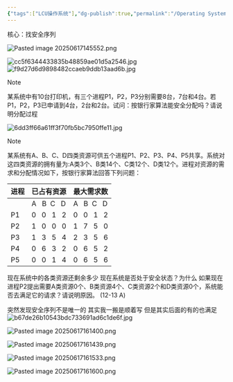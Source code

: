 ```yaml
---
{"tags":["LCU操作系统"],"dg-publish":true,"permalink":"/Operating System/LCU Operating System/专题三：银行家算法避免死锁大题/","dgPassFrontmatter":true,"noteIcon":"","created":"2025-06-17T14:42:31.416+08:00","updated":"2025-06-17T16:16:02.549+08:00"}
---
```




核心：找安全序列

![Pasted image 20250617145552.png](/img/user/accessory/Pasted%20image%2020250617145552.png)

![cc5f6344433835b48859ae01d5a2546.jpg](/img/user/accessory/cc5f6344433835b48859ae01d5a2546.jpg)
![f9d27d6d9898482ccaeb9ddb13aad6b.jpg](/img/user/accessory/f9d27d6d9898482ccaeb9ddb13aad6b.jpg)

> [!note]
> 某系统中有10台打印机，有三个进程P1，P2，P3分别需要8台，7台和4台。若P1，P2，P3已申请到4台，2台和2台。试问：按银行家算法能安全分配吗？请说明分配过程

![6dd3ff66a61ff3f70fb5bc7950ffe11.jpg](/img/user/accessory/6dd3ff66a61ff3f70fb5bc7950ffe11.jpg)


> [!note]
> 某系统有A、B、C、D四类资源可供五个进程P1、P2、P3、P4、P5共享。系统对这四类资源的拥有量为:A类3个、B类14个、C类12个、D类12个。进程对资源的需求和分配情况如下，按银行家算法回答下列问题：
> 
> | 进程           | 已占有资源         | 最大需求数         |
> | ------------ | ------------- | ------------- |
> |  | A   B  C   D  |A   B  C   D|
> | P1           | 0   0   1   2 | 0   0   1   2 |
> | P2           | 1   0   0   0 | 1   7   5   0 |
> | P3           | 1   3   5   4 | 2   3   5   6 |
> | P4           | 0   6   3   2 | 0   6   5   2 |
> | P5           | 0   0   1   4 | 0   6   5   6 |
> 现在系统中的各类资源还剩余多少
> 现在系统是否处于安全状态？为什么
> 如果现在进程P2提出需要A类资源0个、B类资源4个、C类资源2个和D类资源0个，系统能否去满足它的请求？请说明原因。
> (12-13 A)

突然发现安全序列不是唯一的  其实我一搬是顺着写 但是其实后面的有的也满足
![b67de26b10543bdc733691ad6c1de6f.jpg](/img/user/accessory/b67de26b10543bdc733691ad6c1de6f.jpg)

![Pasted image 20250617161400.png](/img/user/accessory/Pasted%20image%2020250617161400.png)

![Pasted image 20250617161439.png](/img/user/accessory/Pasted%20image%2020250617161439.png)

![Pasted image 20250617161533.png](/img/user/accessory/Pasted%20image%2020250617161533.png)

![Pasted image 20250617161600.png](/img/user/accessory/Pasted%20image%2020250617161600.png)